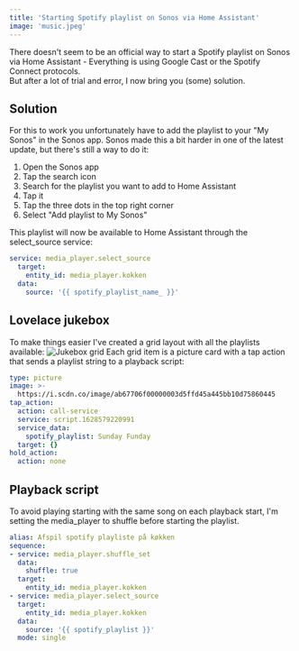 ```yaml
---
title: 'Starting Spotify playlist on Sonos via Home Assistant'
image: 'music.jpeg' 
---
```


There doesn't seem to be an official way to start a Spotify playlist on Sonos via Home Assistant - Everything is using Google Cast or the Spotify Connect protocols.  
But after a lot of trial and error, I now bring you (some) solution.
<!--more-->
## Solution
For this to work you unfortunately have to add the playlist to your "My Sonos" in the Sonos app. Sonos made this a bit harder in one of the latest update, but there's still a way to do it:  

1. Open the Sonos app
2. Tap the search icon
3. Search for the playlist you want to add to Home Assistant
4. Tap it
5. Tap the three dots in the top right corner
6. Select "Add playlist to My Sonos" 

This playlist will now be available to Home Assistant through the select_source service:
```yaml
service: media_player.select_source
  target:
    entity_id: media_player.kokken
  data:
    source: '{{ spotify_playlist_name_ }}'
```

## Lovelace jukebox
To make things easier I've created a grid layout with all the playlists available:
 ![Jukebox grid](/posts/music-grid.jpeg)
Each grid item is a picture card with a tap action that sends a playlist string to a playback script:

```yaml
type: picture
image: >-
  https://i.scdn.co/image/ab67706f00000003d5ffd45a445bb10d75860445
tap_action:
  action: call-service
  service: script.1628579220991
  service_data:
    spotify_playlist: Sunday Funday
  target: {}
hold_action:
  action: none
```

## Playback script
To avoid playing starting with the same song on each playback start, I'm setting the media_player to shuffle before starting the playlist.

```yaml
alias: Afspil spotify playliste på køkken
sequence:
- service: media_player.shuffle_set
  data:
    shuffle: true
  target:
    entity_id: media_player.kokken
- service: media_player.select_source
  target:
    entity_id: media_player.kokken
  data:
    source: '{{ spotify_playlist }}'
  mode: single
```